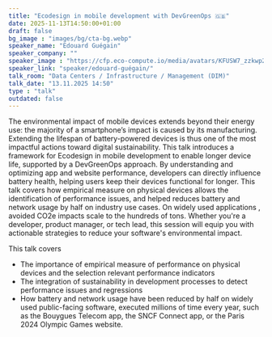 ```yaml
---
title: "Ecodesign in mobile development with DevGreenOps 🇬🇧"
date: 2025-11-13T14:50:00+01:00
draft: false
bg_image : "images/bg/cta-bg.webp"
speaker_name: "Edouard Guégain"
speaker_company: ""
speaker_image : "https://cfp.eco-compute.io/media/avatars/KFUSW7_zzkwp2x.jpeg"
speaker_link: "speaker/edouard-guégain/"
talk_room: "Data Centers / Infrastructure / Management (DIM)"
talk_date: "13.11.2025 14:50"
type : "talk"
outdated: false
---
```


The environmental impact of mobile devices extends beyond their energy use: the majority of a smartphone’s impact is caused by its manufacturing. Extending the lifespan of battery-powered devices is thus one of the most impactful actions toward digital sustainability.
This talk introduces a framework for Ecodesign in mobile development to enable longer device life, supported by a DevGreenOps approach. By understanding and optimizing app and website performance, developers can directly influence battery health, helping users keep their devices functional for longer.
This talk covers how empirical measure on physical devices allows the identification of performance issues, and helped reduces battery and network usage by half on industry use cases. On widely used applications , avoided CO2e impacts scale to the hundreds of tons. 
Whether you're a developer, product manager, or tech lead, this session will equip you with actionable strategies to reduce your software's environmental impact.

This talk covers 
- The importance of empirical measure of performance on physical devices and the selection relevant performance indicators
- The integration of sustainability in development processes to detect performance issues and regressions
- How battery and network usage have been reduced by half on widely used public-facing software, executed millions of time every year, such as the Bouygues Telecom app, the SNCF Connect app, or the Paris 2024 Olympic Games website.
